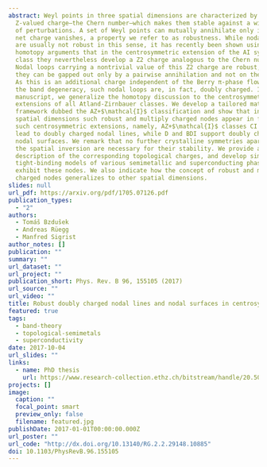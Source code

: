 ```yaml
---
abstract: Weyl points in three spatial dimensions are characterized by a
  Z-valued charge—the Chern number—which makes them stable against a wide range
  of perturbations. A set of Weyl points can mutually annihilate only if their
  net charge vanishes, a property we refer to as robustness. While nodal loops
  are usually not robust in this sense, it has recently been shown using
  homotopy arguments that in the centrosymmetric extension of the AI symmetry
  class they nevertheless develop a Z2 charge analogous to the Chern number.
  Nodal loops carrying a nontrivial value of this Z2 charge are robust, i.e.,
  they can be gapped out only by a pairwise annihilation and not on their own.
  As this is an additional charge independent of the Berry π-phase flowing along
  the band degeneracy, such nodal loops are, in fact, doubly charged. In this
  manuscript, we generalize the homotopy discussion to the centrosymmetric
  extensions of all Atland-Zirnbauer classes. We develop a tailored mathematical
  framework dubbed the AZ+$\mathcal{I}$ classification and show that in three
  spatial dimensions such robust and multiply charged nodes appear in four of
  such centrosymmetric extensions, namely, AZ+$\mathcal{I}$ classes CI and AI
  lead to doubly charged nodal lines, while D and BDI support doubly charged
  nodal surfaces. We remark that no further crystalline symmetries apart from
  the spatial inversion are necessary for their stability. We provide a
  description of the corresponding topological charges, and develop simple
  tight-binding models of various semimetallic and superconducting phases that
  exhibit these nodes. We also indicate how the concept of robust and multiply
  charged nodes generalizes to other spatial dimensions.
slides: null
url_pdf: https://arxiv.org/pdf/1705.07126.pdf
publication_types:
  - "2"
authors:
  - Tomáš Bzdušek
  - Andreas Rüegg
  - Manfred Sigrist
author_notes: []
publication: ""
summary: ""
url_dataset: ""
url_project: ""
publication_short: Phys. Rev. B 96, 155105 (2017)
url_source: ""
url_video: ""
title: Robust doubly charged nodal lines and nodal surfaces in centrosymmetric systems
featured: true
tags:
  - band-theory
  - topological-semimetals
  - superconductivity
date: 2017-10-04
url_slides: ""
links:
  - name: PhD thesis
    url: https://www.research-collection.ethz.ch/bitstream/handle/20.500.11850/216959/thesis%2bcover.pdf?sequence=1&isAllowed=y
projects: []
image:
  caption: ""
  focal_point: smart
  preview_only: false
  filename: featured.jpg
publishDate: 2017-01-01T00:00:00.000Z
url_poster: ""
url_code: "http://dx.doi.org/10.13140/RG.2.2.29148.10885"
doi: 10.1103/PhysRevB.96.155105
---
```

